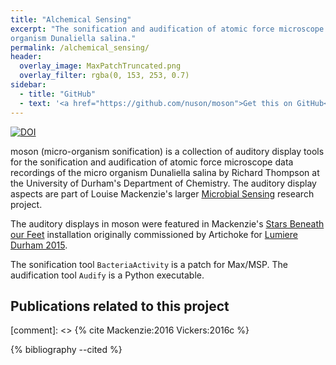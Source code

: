 ```yaml
---
title: "Alchemical Sensing"
excerpt: "The sonification and audification of atomic force microscope data recordings of the micro 
organism Dunaliella salina."
permalink: /alchemical_sensing/
header: 
  overlay_image: MaxPatchTruncated.png
  overlay_filter: rgba(0, 153, 253, 0.7)
sidebar:
  - title: "GitHub"
  - text: '<a href="https://github.com/nuson/moson">Get this on GitHub</a>'
---
```

[![DOI](https://zenodo.org/badge/53403110.svg)](https://zenodo.org/badge/latestdoi/53403110)

moson (micro-organism sonification) is a collection of auditory display tools for the 
sonification and audification of atomic force microscope data recordings of the micro 
organism Dunaliella salina by Richard Thompson at the University of Durham's Department 
of Chemistry. The auditory display aspects are part of Louise Mackenzie's larger [Microbial 
Sensing](http://www.viralexperiments.co/#!viral-experiment-2/cle2) research project.

The auditory displays in moson were featured in Mackenzie's [Stars Beneath our Feet](http://www.lumiere-festival.com/programme/durham/the-stars-beneath-our-feet/) 
installation originally commissioned by Artichoke for [Lumiere Durham 2015](http://www.lumiere-festival.com/durham-2015/).

The sonification tool `BacteriaActivity` is a patch for Max/MSP. The audification tool 
`Audify` is a Python executable.

## Publications related to this project
[comment]: <> {% cite Mackenzie:2016 Vickers:2016c %}

{% bibliography --cited %}